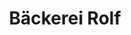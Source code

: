 ---
title: "Bäckerei Rolf"
url: /osterholz-scharmbeck/baeckerei-rolf-pennigbuetteler-strasse/
shop: Bäckerei
---